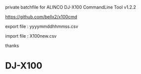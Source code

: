 private batchfile for ALINCO DJ-X100 CommandLine Tool v1.2.2

https://github.com/bellx2/x100cmd

export file : yyyymmddhhmmss.csv

import file : X100new.csv

thanks
# DJ-X100
